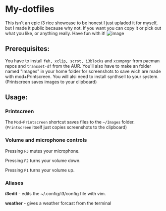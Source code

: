 # My-dotfiles
This isn't an epic i3 rice showcase to be honest I just upladed it for myself, but I made it public because why not.
If you want you can copy it or pick out what you like, or anything really. Have fun with it!
![image](https://user-images.githubusercontent.com/60364668/175826526-ac0359a3-0d5f-4caf-baca-ee20e0c17409.png)
## Prerequisites:
You have to install `feh, xclip, scrot, i3blocks` and `xcompmgr` from pacman repos and `transset-df` from the AUR.
You'll also have to make an folder named "Images" in your home folder for screenshots to save wich are made with mod+Printscreen. You will alsi need to install synthsell to your system.
(Printscreen saves images to your clipboard)
## Usage:
### Printscreen
The `Mod+Printscreen` shortcut saves files to the `~/Images` folder. (`Printscreen` itself just copies screenshots to the clipboard)

### Volume and microphone controls
Pressing `F3` mutes your microphone.

Pressing `F2` turns your volume down.

Pressing `F1` turns your volume up.
### Aliases
**i3edit** - edits the ~/.config/i3/config file with vim.

**weather** - gives a weather forcast from the terminal
